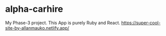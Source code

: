 # alpha-carhire
My Phase-3 project.
This App is purely Ruby and React.
https://super-cool-site-by-allanmauko.netlify.app/
